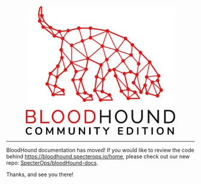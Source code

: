 <p align="center">
    <picture>
        <source media="(prefers-color-scheme: dark)" srcset="cmd/ui/public/img/logo-secondary-transparent-full.svg">
        <img src="cmd/ui/public/img/logo-transparent-full.svg" alt="BloodHound Community Edition" width='400' />
    </picture>
</p>

<hr />

BloodHound documentation has moved! If you would like to review the code behind https://bloodhound.specterops.io/home, please check out our new repo: [SpecterOps/bloodHound-docs](https://github.com/SpecterOps/bloodHound-docs).

Thanks, and see you there!
